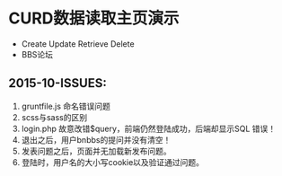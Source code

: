 # CURD数据读取主页演示
- Create Update Retrieve Delete
- BBS论坛
## 2015-10-ISSUES:
1. gruntfile.js 命名错误问题
2. scss与sass的区别
3. login.php 故意改错$query，前端仍然登陆成功，后端却显示SQL 错误！
4. 退出之后，用户bnbbs的提问并没有清空！
5. 发表问题之后，页面并无加载新发布问题。
6. 登陆时，用户名的大小写cookie以及验证通过问题。